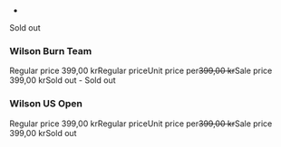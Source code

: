 -
Sold out
### Wilson Burn Team

Regular price 399,00 krRegular priceUnit price per~~399,00 kr~~Sale price 399,00 krSold out -
Sold out
### Wilson US Open

Regular price 399,00 krRegular priceUnit price per~~399,00 kr~~Sale price 399,00 krSold out